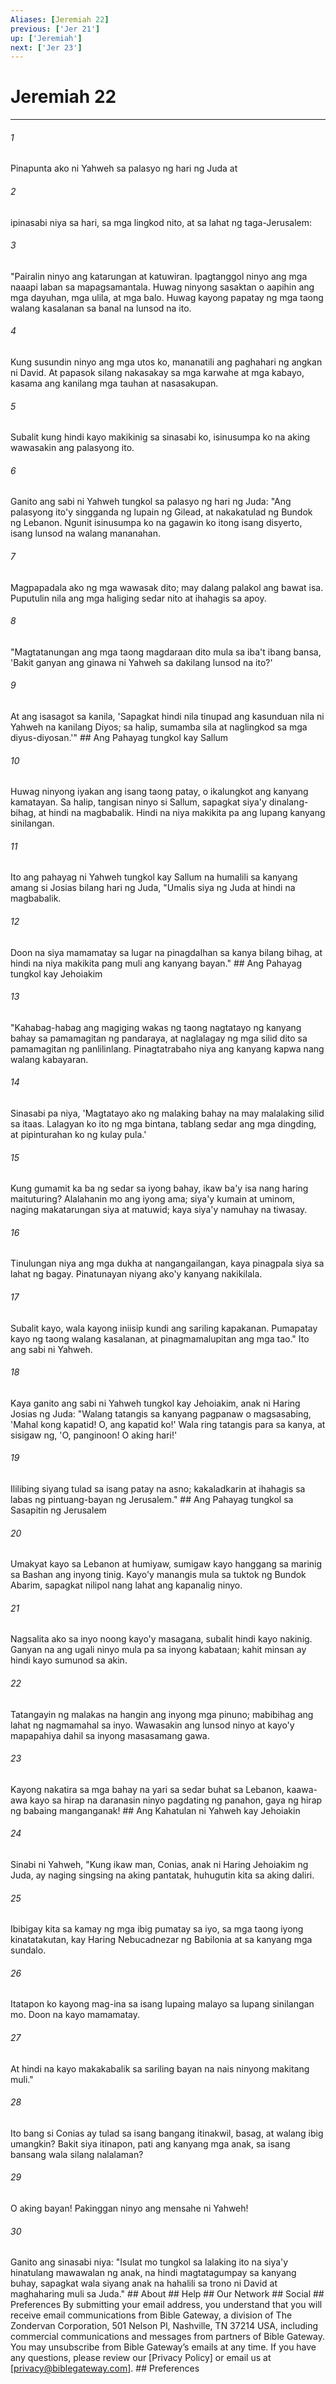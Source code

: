 ```yaml
---
Aliases: [Jeremiah 22]
previous: ['Jer 21']
up: ['Jeremiah']
next: ['Jer 23']
---
```

# Jeremiah 22

***












###### 1 





Pinapunta ako ni Yahweh sa palasyo ng hari ng Juda at 











###### 2 





ipinasabi niya sa hari, sa mga lingkod nito, at sa lahat ng taga-Jerusalem: 











###### 3 





"Pairalin ninyo ang katarungan at katuwiran. Ipagtanggol ninyo ang mga naaapi laban sa mapagsamantala. Huwag ninyong sasaktan o aapihin ang mga dayuhan, mga ulila, at mga balo. Huwag kayong papatay ng mga taong walang kasalanan sa banal na lunsod na ito. 











###### 4 





Kung susundin ninyo ang mga utos ko, mananatili ang paghahari ng angkan ni David. At papasok silang nakasakay sa mga karwahe at mga kabayo, kasama ang kanilang mga tauhan at nasasakupan. 











###### 5 





Subalit kung hindi kayo makikinig sa sinasabi ko, isinusumpa ko na aking wawasakin ang palasyong ito. 











###### 6 





Ganito ang sabi ni Yahweh tungkol sa palasyo ng hari ng Juda: "Ang palasyong ito'y singganda ng lupain ng Gilead, at nakakatulad ng Bundok ng Lebanon. Ngunit isinusumpa ko na gagawin ko itong isang disyerto, isang lunsod na walang mananahan. 











###### 7 





Magpapadala ako ng mga wawasak dito; may dalang palakol ang bawat isa. Puputulin nila ang mga haliging sedar nito at ihahagis sa apoy. 











###### 8 





"Magtatanungan ang mga taong magdaraan dito mula sa iba't ibang bansa, 'Bakit ganyan ang ginawa ni Yahweh sa dakilang lunsod na ito?' 











###### 9 





At ang isasagot sa kanila, 'Sapagkat hindi nila tinupad ang kasunduan nila ni Yahweh na kanilang Diyos; sa halip, sumamba sila at naglingkod sa mga diyus-diyosan.'" ## Ang Pahayag tungkol kay Sallum 











###### 10 





Huwag ninyong iyakan ang isang taong patay, o ikalungkot ang kanyang kamatayan. Sa halip, tangisan ninyo si Sallum, sapagkat siya'y dinalang-bihag, at hindi na magbabalik. Hindi na niya makikita pa ang lupang kanyang sinilangan. 











###### 11 





Ito ang pahayag ni Yahweh tungkol kay Sallum na humalili sa kanyang amang si Josias bilang hari ng Juda, "Umalis siya ng Juda at hindi na magbabalik. 











###### 12 





Doon na siya mamamatay sa lugar na pinagdalhan sa kanya bilang bihag, at hindi na niya makikita pang muli ang kanyang bayan." ## Ang Pahayag tungkol kay Jehoiakim 











###### 13 





"Kahabag-habag ang magiging wakas ng taong nagtatayo ng kanyang bahay sa pamamagitan ng pandaraya, at naglalagay ng mga silid dito sa pamamagitan ng panlilinlang. Pinagtatrabaho niya ang kanyang kapwa nang walang kabayaran. 











###### 14 





Sinasabi pa niya, 'Magtatayo ako ng malaking bahay na may malalaking silid sa itaas. Lalagyan ko ito ng mga bintana, tablang sedar ang mga dingding, at pipinturahan ko ng kulay pula.' 











###### 15 





Kung gumamit ka ba ng sedar sa iyong bahay, ikaw ba'y isa nang haring maituturing? Alalahanin mo ang iyong ama; siya'y kumain at uminom, naging makatarungan siya at matuwid; kaya siya'y namuhay na tiwasay. 











###### 16 





Tinulungan niya ang mga dukha at nangangailangan, kaya pinagpala siya sa lahat ng bagay. Pinatunayan niyang ako'y kanyang nakikilala. 











###### 17 





Subalit kayo, wala kayong iniisip kundi ang sariling kapakanan. Pumapatay kayo ng taong walang kasalanan, at pinagmamalupitan ang mga tao." Ito ang sabi ni Yahweh. 











###### 18 





Kaya ganito ang sabi ni Yahweh tungkol kay Jehoiakim, anak ni Haring Josias ng Juda: "Walang tatangis sa kanyang pagpanaw o magsasabing, 'Mahal kong kapatid! O, ang kapatid ko!' Wala ring tatangis para sa kanya, at sisigaw ng, 'O, panginoon! O aking hari!' 











###### 19 





Ililibing siyang tulad sa isang patay na asno; kakaladkarin at ihahagis sa labas ng pintuang-bayan ng Jerusalem." ## Ang Pahayag tungkol sa Sasapitin ng Jerusalem 











###### 20 





Umakyat kayo sa Lebanon at humiyaw, sumigaw kayo hanggang sa marinig sa Bashan ang inyong tinig. Kayo'y manangis mula sa tuktok ng Bundok Abarim, sapagkat nilipol nang lahat ang kapanalig ninyo. 











###### 21 





Nagsalita ako sa inyo noong kayo'y masagana, subalit hindi kayo nakinig. Ganyan na ang ugali ninyo mula pa sa inyong kabataan; kahit minsan ay hindi kayo sumunod sa akin. 











###### 22 





Tatangayin ng malakas na hangin ang inyong mga pinuno; mabibihag ang lahat ng nagmamahal sa inyo. Wawasakin ang lunsod ninyo at kayo'y mapapahiya dahil sa inyong masasamang gawa. 











###### 23 





Kayong nakatira sa mga bahay na yari sa sedar buhat sa Lebanon, kaawa-awa kayo sa hirap na daranasin ninyo pagdating ng panahon, gaya ng hirap ng babaing manganganak! ## Ang Kahatulan ni Yahweh kay Jehoiakin 











###### 24 





Sinabi ni Yahweh, "Kung ikaw man, Conias, anak ni Haring Jehoiakim ng Juda, ay naging singsing na aking pantatak, huhugutin kita sa aking daliri. 











###### 25 





Ibibigay kita sa kamay ng mga ibig pumatay sa iyo, sa mga taong iyong kinatatakutan, kay Haring Nebucadnezar ng Babilonia at sa kanyang mga sundalo. 











###### 26 





Itatapon ko kayong mag-ina sa isang lupaing malayo sa lupang sinilangan mo. Doon na kayo mamamatay. 











###### 27 





At hindi na kayo makakabalik sa sariling bayan na nais ninyong makitang muli." 











###### 28 





Ito bang si Conias ay tulad sa isang bangang itinakwil, basag, at walang ibig umangkin? Bakit siya itinapon, pati ang kanyang mga anak, sa isang bansang wala silang nalalaman? 











###### 29 





O aking bayan! Pakinggan ninyo ang mensahe ni Yahweh! 











###### 30 





Ganito ang sinasabi niya: "Isulat mo tungkol sa lalaking ito na siya'y hinatulang mawawalan ng anak, na hindi magtatagumpay sa kanyang buhay, sapagkat wala siyang anak na hahalili sa trono ni David at maghaharing muli sa Juda." ## About ## Help ## Our Network ## Social ## Preferences By submitting your email address, you understand that you will receive email communications from Bible Gateway, a division of The Zondervan Corporation, 501 Nelson Pl, Nashville, TN 37214 USA, including commercial communications and messages from partners of Bible Gateway. You may unsubscribe from Bible Gateway&rsquo;s emails at any time. If you have any questions, please review our [Privacy Policy] or email us at [privacy@biblegateway.com]. ## Preferences

